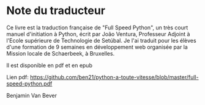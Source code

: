 # Note du traducteur

Ce livre est la traduction française de "Full Speed Python", un très court manuel d'initiation à Python, écrit par João Ventura, Professeur Adjoint à l'Ecole supérieure de Technologie de Setúbal. Je l'ai traduit pour les élèves d'une formation de 9 semaines en développement web organisée par la Mission locale de Schaerbeek, à Bruxelles.

Il est disponible en pdf et en epub

Lien pdf: https://github.com/ben21/python-a-toute-vitesse/blob/master/full-speed-python.pdf

Benjamin Van Bever
